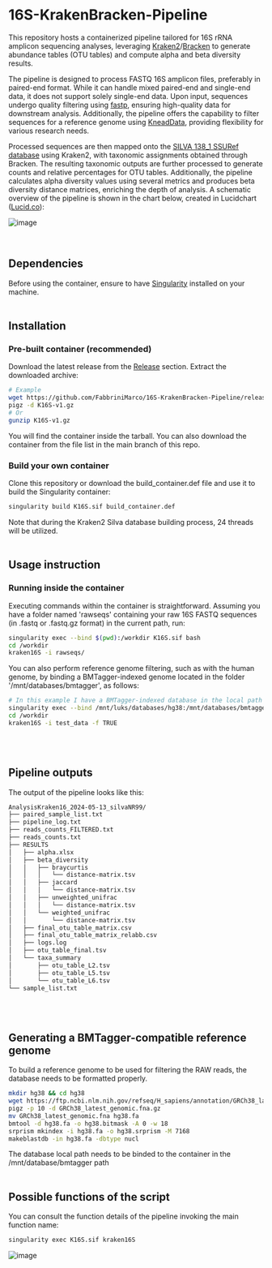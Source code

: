 # 16S-KrakenBracken-Pipeline

This repository hosts a containerized pipeline tailored for 16S rRNA amplicon sequencing analyses, leveraging [Kraken2](https://github.com/DerrickWood/kraken2)/[Bracken](https://github.com/jenniferlu717/Bracken) to generate abundance tables (OTU tables) and compute alpha and beta diversity results.

The pipeline is designed to process FASTQ 16S amplicon files, preferably in paired-end format. While it can handle mixed paired-end and single-end data, it does not support solely single-end data. Upon input, sequences undergo quality filtering using [fastp](https://github.com/OpenGene/fastp), ensuring high-quality data for downstream analysis. Additionally, the pipeline offers the capability to filter sequences for a reference genome using [KneadData](https://github.com/biobakery/kneaddata), providing flexibility for various research needs.

Processed sequences are then mapped onto the [SILVA 138_1 SSURef database](https://www.arb-silva.de/no_cache/download/archive/release_138_1/) using Kraken2, with taxonomic assignments obtained through Bracken. The resulting taxonomic outputs are further processed to generate counts and relative percentages for OTU tables. Additionally, the pipeline calculates alpha diversity values using several metrics and produces beta diversity distance matrices, enriching the depth of analysis.
A schematic overview of the pipeline is shown in the chart below, created in Lucidchart ([Lucid.co](https://lucid.co/)):

![image](https://github.com/FabbriniMarco/16S-KrakenBracken-Pipeline/assets/83694005/ffa912cf-f19d-4320-8203-b7316bdc6075)

<br>

## Dependencies

Before using the container, ensure to have [Singularity](https://docs.sylabs.io/guides/3.5/user-guide/quick_start.html#quick-installation-steps) installed on your machine.
<br><br>

## Installation

### Pre-built container (recommended)

Download the latest release from the [Release](https://github.com/FabbriniMarco/16S-KrakenBracken-Pipeline/releases) section. Extract the downloaded archive:

```bash
# Example
wget https://github.com/FabbriniMarco/16S-KrakenBracken-Pipeline/releases/download/v1/K16S-v1.gz
pigz -d K16S-v1.gz
# Or
gunzip K16S-v1.gz
```
You will find the container inside the tarball. You can also download the container from the file list in the main branch of this repo.
<br>
### Build your own container
Clone this repository or download the build_container.def file and use it to build the Singularity container:
```bash
singularity build K16S.sif build_container.def
```
Note that during the Kraken2 Silva database building process, 24 threads will be utilized.
<br><br>
## Usage instruction
### Running inside the container
Executing commands within the container is straightforward. Assuming you have a folder named 'rawseqs' containing your raw 16S FASTQ sequences (in .fastq or .fastq.gz format) in the current path, run:

``` bash
singularity exec --bind $(pwd):/workdir K16S.sif bash
cd /workdir
kraken16S -i rawseqs/
```

You can also perform reference genome filtering, such as with the human genome, by binding a BMTagger-indexed genome located in the folder '/mnt/databases/bmtagger', as follows:

``` bash
# In this example I have a BMTagger-indexed database in the local path '/mnt/luks/databases/hg38'
singularity exec --bind /mnt/luks/databases/hg38:/mnt/databases/bmtagger --bind $(pwd):/workdir K16S.sif bash
cd /workdir
kraken16S -i test_data -f TRUE
```
<br><br>
## Pipeline outputs

The output of the pipeline looks like this:

``` diff
AnalysisKraken16_2024-05-13_silvaNR99/
├── paired_sample_list.txt
├── pipeline_log.txt
├── reads_counts_FILTERED.txt
├── reads_counts.txt
├── RESULTS
│   ├── alpha.xlsx
│   ├── beta_diversity
│   │   ├── braycurtis
│   │   │   └── distance-matrix.tsv
│   │   ├── jaccard
│   │   │   └── distance-matrix.tsv
│   │   ├── unweighted_unifrac
│   │   │   └── distance-matrix.tsv
│   │   └── weighted_unifrac
│   │       └── distance-matrix.tsv
│   ├── final_otu_table_matrix.csv
│   ├── final_otu_table_matrix_relabb.csv
│   ├── logs.log
│   ├── otu_table_final.tsv
│   └── taxa_summary
│       ├── otu_table_L2.tsv
│       ├── otu_table_L5.tsv
│       └── otu_table_L6.tsv
└── sample_list.txt
```
<br><br>
## Generating a BMTagger-compatible reference genome
To build a reference genome to be used for filtering the RAW reads, the database needs to be formatted properly.

```bash
mkdir hg38 && cd hg38
wget https://ftp.ncbi.nlm.nih.gov/refseq/H_sapiens/annotation/GRCh38_latest/refseq_identifiers/GRCh38_latest_genomic.fna.gz
pigz -p 10 -d GRCh38_latest_genomic.fna.gz
mv GRCh38_latest_genomic.fna hg38.fa
bmtool -d hg38.fa -o hg38.bitmask -A 0 -w 18
srprism mkindex -i hg38.fa -o hg38.srprism -M 7168
makeblastdb -in hg38.fa -dbtype nucl
```
The database local path needs to be binded to the container in the /mnt/database/bmtagger path
<br><br>
## Possible functions of the script
You can consult the function details of the pipeline invoking the main function name:

```bash
singularity exec K16S.sif kraken16S
```
![image](https://github.com/FabbriniMarco/16S-KrakenBracken-Pipeline/assets/83694005/523df061-48a8-4a38-9907-ffdfa5b682d9)














